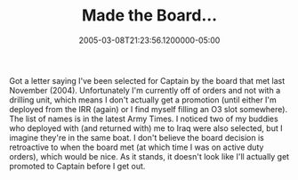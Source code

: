 ﻿---
title: Made the Board…
date: "2005-03-08T21:23:56.1200000-05:00"
description: Got a letter saying I've been selected for Captain by the board
featuredImage: img/9296-featured.png
---

Got a letter saying I've been selected for Captain by the board that met last November (2004). Unfortunately I'm currently off of orders and not with a drilling unit, which means I don't actually get a promotion (until either I'm deployed from the IRR (again) or I find myself filling an O3 slot somewhere). The list of names is in the latest Army Times. I noticed two of my buddies who deployed with (and returned with) me to Iraq were also selected, but I imagine they're in the same boat. I don't believe the board decision is retroactive to when the board met (at which time I was on active duty orders), which would be nice. As it stands, it doesn't look like I'll actually get promoted to Captain before I get out.

